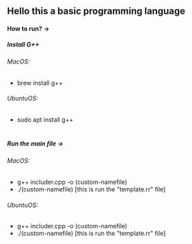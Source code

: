 ## Hello this a basic programming language
#### How to run? ->
##### Install G++
###### MacOS:
* brew install g++
###### UbuntuOS:
* sudo apt install g++
#
##### Run the main file ->
###### MacOS:
* g++ includer.cpp -o (custom-namefile)
* ./(custom-namefile) [this is run the "template.rr" file]
###### UbuntuOS:
* g++ includer.cpp -o (custom-namefile)
* ./(custom-namefile) [this is run the "template.rr" file]
